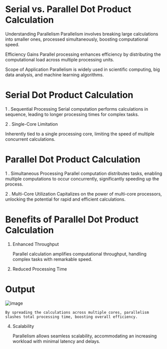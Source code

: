  # Serial vs. Parallel Dot Product Calculation

Understanding Parallelism
Parallelism involves breaking large calculations into smaller ones, processed simultaneously, boosting computational speed.

Efficiency Gains
Parallel processing enhances efficiency by distributing the computational load across multiple processing units.

Scope of Application
Parallelism is widely used in scientific computing, big data analysis, and machine learning algorithms.

 # Serial Dot Product Calculation
 
 1 . Sequential Processing
    Serial computation performs calculations in sequence, leading to longer processing times for complex tasks.

2 . Single-Core Limitation

   Inherently tied to a single processing core, limiting the speed of multiple concurrent calculations.

# Parallel Dot Product Calculation

1 . Simultaneous Processing
     Parallel computation distributes tasks, enabling multiple computations to occur concurrently, significantly speeding up the process.

2 . Multi-Core Utilization
    Capitalizes on the power of multi-core processors, unlocking the potential for rapid and efficient calculations.

# Benefits of Parallel Dot Product Calculation

1. Enhanced Throughput

   Parallel calculation amplifies computational throughput, handling complex tasks with remarkable speed.

2. Reduced Processing Time

# Output
![image](https://github.com/abhishekmohank/cuda_programming/assets/100741799/14c30293-52f6-4045-bc22-49b155b110c5)


    By spreading the calculations across multiple cores, parallelism slashes total processing time, boosting overall efficiency.

4. Scalability

    Parallelism allows seamless scalability, accommodating an increasing workload with minimal latency and delays.

